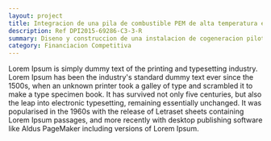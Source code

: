 ```yaml
---
layout: project
title: Integracion de una pila de combustible PEM de alta temperatura en la gestion energetica de una edificacion prototipo
description: Ref DPI2015-69286-C3-3-R
summary: Diseno y construccion de una instalacion de cogeneracion piloto basada en hidrogeno y pila de combustible de elevada temperatura sumergida en un bano termico de aceite.
category: Financiacion Competitiva
---
```


Lorem Ipsum is simply dummy text of the printing and typesetting industry. Lorem Ipsum has been the industry's standard dummy text ever since the 1500s, when an unknown printer took a galley of type and scrambled it to make a type specimen book. It has survived not only five centuries, but also the leap into electronic typesetting, remaining essentially unchanged. It was popularised in the 1960s with the release of Letraset sheets containing Lorem Ipsum passages, and more recently with desktop publishing software like Aldus PageMaker including versions of Lorem Ipsum.
